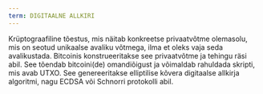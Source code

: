 ```yaml
---
term: DIGITAALNE ALLKIRI
---
```


Krüptograafiline tõestus, mis näitab konkreetse privaatvõtme olemasolu, mis on seotud unikaalse avaliku võtmega, ilma et oleks vaja seda avalikustada. Bitcoinis konstrueeritakse see privaatvõtme ja tehingu räsi abil. See tõendab bitcoini(de) omandiõigust ja võimaldab rahuldada skripti, mis avab UTXO. See genereeritakse elliptilise kõvera digitaalse allkirja algoritmi, nagu ECDSA või Schnorri protokolli abil.
